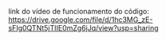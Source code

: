 link do vídeo de funcionamento do código: https://drive.google.com/file/d/1hc3MG_zE-sFIg0QTNt5jTIIE0mZg6jJq/view?usp=sharing
